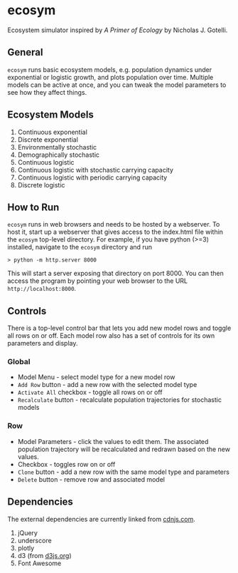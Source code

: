 ecosym
======

Ecosystem simulator inspired by *A Primer of Ecology* by Nicholas J. Gotelli.


General
-------

`ecosym` runs basic ecosystem models, e.g. population dynamics under exponential or logistic growth, and plots population over time.  Multiple models can be active at once, and you can tweak the model parameters to see how they affect things.


Ecosystem Models
----------------

1. Continuous exponential
2. Discrete exponential
3. Environmentally stochastic
4. Demographically stochastic
5. Continuous logistic
6. Continuous logistic with stochastic carrying capacity
7. Continuous logistic with periodic carrying capacity
8. Discrete logistic


How to Run
----------

`ecosym` runs in web browsers and needs to be hosted by a webserver.  To host it, start up a webserver that gives access to the index.html file within the `ecosym` top-level directory.  For example, if you have python (>=3) installed, navigate to the `ecosym` directory and run

```
> python -m http.server 8000
```

This will start a server exposing that directory on port 8000.  You can then access the program by pointing your web browser to the URL `http://localhost:8000`.


Controls
--------

There is a top-level control bar that lets you add new model rows and toggle all rows on or off.  Each model row also has a set of controls for its own parameters and display.

### Global

* Model Menu - select model type for a new model row
* `Add Row` button - add a new row with the selected model type
* `Activate All` checkbox - toggle all rows on or off
* `Recalculate` button - recalculate population trajectories for stochastic models

### Row

* Model Parameters - click the values to edit them.  The associated population trajectory will be recalculated and redrawn based on the new values.
* Checkbox - toggles row on or off
* `Clone` button - add a new row with the same model type and parameters
* `Delete` button - remove row and associated model

Dependencies
------------

The external dependencies are currently linked from [cdnjs.com](https://cdnjs.com).

1. jQuery
2. underscore
3. plotly
4. d3 (from [d3js.org](https://d3js.org))
5. Font Awesome
